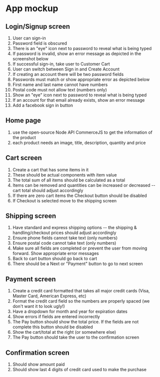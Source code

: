 # App mockup

## Login/Signup screen
1. User can sign-in
2. Password field is obscured
3. There is an "eye" icon next to password to reveal what is being typed
4. If password is invalid, show an error message as depicted in the screenshot below
5. If successful sign-in, take user to Customer Cart
6. User can switch between Sign in and Create Account
7. If creating an account there will be two password fields
8. Passwords must match or show appropriate error as depicted below
9. First name and last name cannot have numbers
10. Postal code must not allow text (numbers only)
11. Show an "eye" icon next to password to reveal what is being typed
12. If an account for that email already exists, show an error message
13. Add a facebook sign in button

## Home page
1. use the open-source Node API CommerceJS to get the information of the product
2. each product needs an image, title, description, quantity and price

## Cart screen
1. Create a cart that has some items in it
2. These should be actual components with item value
3. The total sum of all items should be calculated as a total
4. Items can be removed and quantities can be increased or decreased -- cart total should adjust accordingly
5. If there are zero cart items the Checkout button should be disabled
6. If Checkout is selected move to the shipping screen

## Shipping screen
1. Have standard and express shipping options -- the shipping & handling/checkout prices should adjust accordingly
2. Ensure phone fields cannot take text (only numbers)
3. Ensure postal code cannot take text (only numbers)
4. Make sure all fields are completed or prevent the user from moving forward. Show appropriate error messages
5. Back to cart button should go back to cart
6. There should be a Next or "Payment" button to go to next screen

## Payment screen
1. Create a credit card formatted that takes all major credit cards (Visa, Master Card, American Express, etc)
2. Format the credit card field so the numbers are properly spaced (we don't want it to look ugly!)
3. Have a dropdown for month and year for expiration dates
4. Show errors if fields are entered incorrectly
5. The Pay button should show the total price. If the fields are not complete this button should be disabled
6. Show the cart/total at the right (or somewhere else)
7. The Pay button should take the user to the confirmation screen

## Confirmation screen
1. Should show amount paid
2. Should show last 4 digits of credit card used to make the purchase




